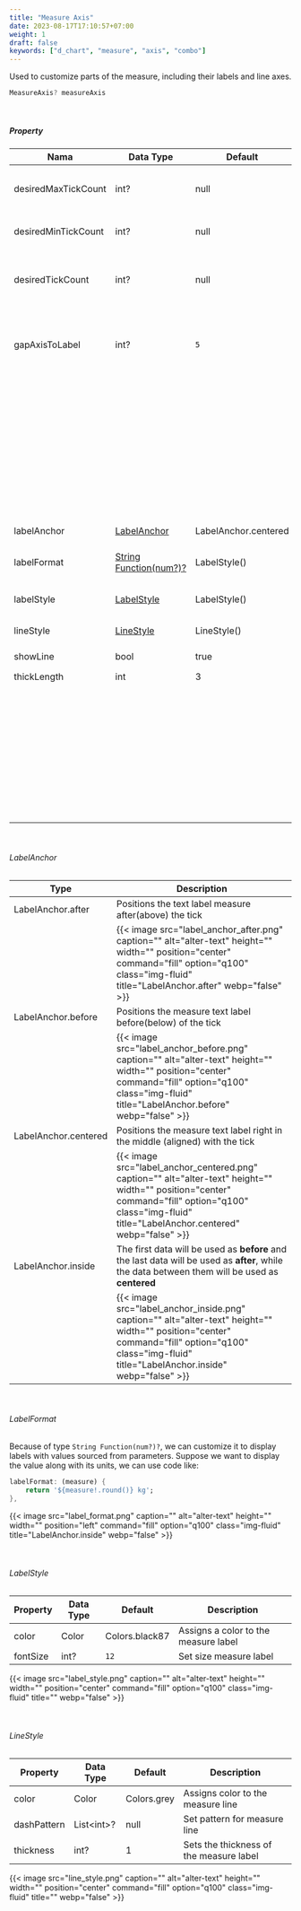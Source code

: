 ```yaml
---
title: "Measure Axis"
date: 2023-08-17T17:10:57+07:00
weight: 1
draft: false
keywords: ["d_chart", "measure", "axis", "combo"]
---
```


Used to customize parts of the measure, including their labels and line axes.

```dart
MeasureAxis? measureAxis
```

<br>

##### Property

| Nama                | Data Type                              | Default              | Description                                                                                                                                                         |
| ------------------- | -------------------------------------- | -------------------- | ------------------------------------------------------------------------------------------------------------------------------------------------------------------- |
| desiredMaxTickCount | int?                                   | null                 | Specifies the desired maximum number of ticks                                                                                                                       |
| desiredMinTickCount | int?                                   | null                 | Specifies the desired minimum number of ticks                                                                                                                       |
| desiredTickCount    | int?                                   | null                 | Determine the exact number of ticks desired, at least 2 as min & max positions                                                                                      |
| gapAxisToLabel      | int?                                   | `5`                  | Provides the distance between the label measure and the line measure                                                                                                |
|                     |                                        |                      | {{< image src="gap.png" caption="" alt="alter-text" height="" width="" position="center" command="fill" option="q100" class="img-fluid" title=""  webp="false" >}}  |
| labelAnchor         | [LabelAnchor](#labelanchor)            | LabelAnchor.centered | Label position based on tick                                                                                                                                        |
| labelFormat         | [String Function(num?)?](#labelformat) | LabelStyle()         | Styles the measure text labels                                                                                                                                      |
| labelStyle          | [LabelStyle](#labelstyle)              | LabelStyle()         | Styles the measure text labels                                                                                                                                      |
| lineStyle           | [LineStyle](#linestyle)                | LineStyle()          | Style the measure line                                                                                                                                              |
| showLine            | bool                                   | true                 | Show measure line                                                                                                                                                   |
| thickLength         | int                                    | 3                    | Length of tick                                                                                                                                                      |
|                     |                                        |                      | {{< image src="tick.png" caption="" alt="alter-text" height="" width="" position="center" command="fill" option="q100" class="img-fluid" title=""  webp="false" >}} |

<br>

###### LabelAnchor

| Type                 | Description                                                                                                                                                                                              |
| -------------------- | -------------------------------------------------------------------------------------------------------------------------------------------------------------------------------------------------------- |
| LabelAnchor.after    | Positions the text label measure after(above) the tick                                                                                                                                                   |
|                      | {{< image src="label_anchor_after.png" caption="" alt="alter-text" height="" width="" position="center" command="fill" option="q100" class="img-fluid" title="LabelAnchor.after"  webp="false" >}}       |
| LabelAnchor.before   | Positions the measure text label before(below) of the tick                                                                                                                                               |
|                      | {{< image src="label_anchor_before.png" caption="" alt="alter-text" height="" width="" position="center" command="fill" option="q100" class="img-fluid" title="LabelAnchor.before"  webp="false" >}}     |
| LabelAnchor.centered | Positions the measure text label right in the middle (aligned) with the tick                                                                                                                             |
|                      | {{< image src="label_anchor_centered.png" caption="" alt="alter-text" height="" width="" position="center" command="fill" option="q100" class="img-fluid" title="LabelAnchor.centered"  webp="false" >}} |
| LabelAnchor.inside   | The first data will be used as **before** and the last data will be used as **after**, while the data between them will be used as **centered**                                                          |
|                      | {{< image src="label_anchor_inside.png" caption="" alt="alter-text" height="" width="" position="center" command="fill" option="q100" class="img-fluid" title="LabelAnchor.inside"  webp="false" >}}     |

<br>

###### LabelFormat

Because of type `String Function(num?)?`, we can customize it to display labels with values sourced from parameters.
Suppose we want to display the value along with its units, we can use code like:

```dart
labelFormat: (measure) {
    return '${measure!.round()} kg';
},
```

{{< image src="label_format.png" caption="" alt="alter-text" height="" width="" position="left" command="fill" option="q100" class="img-fluid" title="LabelAnchor.inside"  webp="false" >}}

<br>

###### LabelStyle

| Property | Data Type | Default        | Description                          |
| -------- | --------- | -------------- | ------------------------------------ |
| color    | Color     | Colors.black87 | Assigns a color to the measure label |
| fontSize | int?      | `12`           | Set size measure label               |

{{< image src="label_style.png" caption="" alt="alter-text" height="" width="" position="center" command="fill" option="q100" class="img-fluid" title=""  webp="false" >}}

<br>

###### LineStyle

| Property    | Data Type   | Default     | Description                             |
| ----------- | ----------- | ----------- | --------------------------------------- |
| color       | Color       | Colors.grey | Assigns color to the measure line       |
| dashPattern | List\<int>? | null        | Set pattern for measure line            |
| thickness   | int?        | 1           | Sets the thickness of the measure label |

{{< image src="line_style.png" caption="" alt="alter-text" height="" width="" position="center" command="fill" option="q100" class="img-fluid" title=""  webp="false" >}}

<br>
